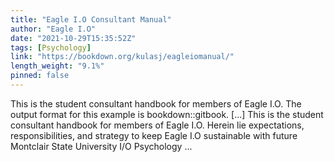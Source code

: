 ```yaml
---
title: "Eagle I.O Consultant Manual"
author: "Eagle I.O"
date: "2021-10-29T15:35:52Z"
tags: [Psychology]
link: "https://bookdown.org/kulasj/eagleiomanual/"
length_weight: "9.1%"
pinned: false
---
```


This is the student consultant handbook for members of Eagle I.O. The output format for this example is bookdown::gitbook. [...] This is the student consultant handbook for members of Eagle I.O. Herein lie expectations, responsibilities, and strategy to keep Eagle I.O sustainable with future Montclair State University I/O Psychology ...
